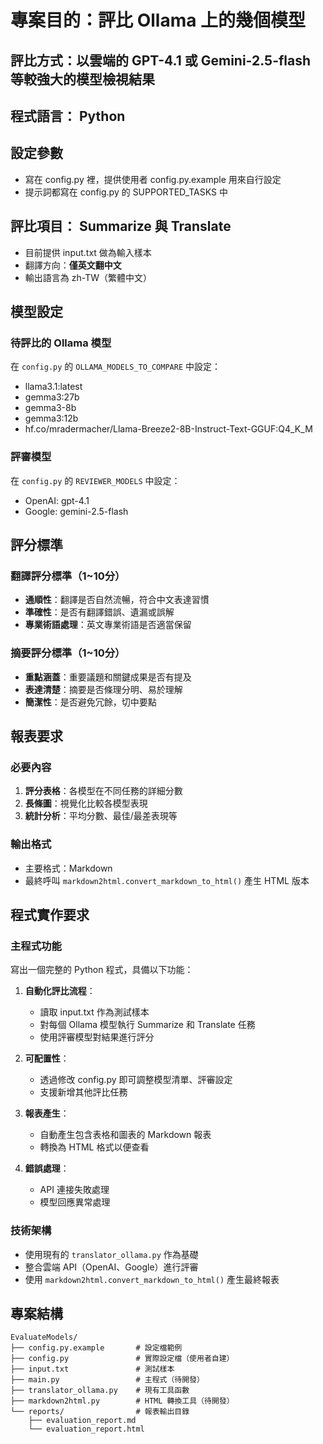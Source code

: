 # 專案目的：評比 Ollama 上的幾個模型

## 評比方式：以雲端的 GPT-4.1 或 Gemini-2.5-flash 等較強大的模型檢視結果

## 程式語言： Python

## 設定參數

- 寫在 config.py 裡，提供使用者 config.py.example 用來自行設定
- 提示詞都寫在 config.py 的 SUPPORTED_TASKS 中

## 評比項目： Summarize 與 Translate

- 目前提供 input.txt 做為輸入樣本
- 翻譯方向：**僅英文翻中文**
- 輸出語言為 zh-TW（繁體中文）

## 模型設定

### 待評比的 Ollama 模型

在 `config.py` 的 `OLLAMA_MODELS_TO_COMPARE` 中設定：

- llama3.1:latest
- gemma3:27b
- gemma3-8b
- gemma3:12b
- hf.co/mradermacher/Llama-Breeze2-8B-Instruct-Text-GGUF:Q4_K_M

### 評審模型

在 `config.py` 的 `REVIEWER_MODELS` 中設定：

- OpenAI: gpt-4.1
- Google: gemini-2.5-flash

## 評分標準

### 翻譯評分標準（1~10分）

- **通順性**：翻譯是否自然流暢，符合中文表達習慣
- **準確性**：是否有翻譯錯誤、遺漏或誤解
- **專業術語處理**：英文專業術語是否適當保留

### 摘要評分標準（1~10分）

- **重點涵蓋**：重要議題和關鍵成果是否有提及
- **表達清楚**：摘要是否條理分明、易於理解
- **簡潔性**：是否避免冗餘，切中要點

## 報表要求

### 必要內容

1. **評分表格**：各模型在不同任務的詳細分數
2. **長條圖**：視覺化比較各模型表現
3. **統計分析**：平均分數、最佳/最差表現等

### 輸出格式

- 主要格式：Markdown
- 最終呼叫 `markdown2html.convert_markdown_to_html()` 產生 HTML 版本

## 程式實作要求

### 主程式功能

寫出一個完整的 Python 程式，具備以下功能：

1. **自動化評比流程**：
   - 讀取 input.txt 作為測試樣本
   - 對每個 Ollama 模型執行 Summarize 和 Translate 任務
   - 使用評審模型對結果進行評分

2. **可配置性**：
   - 透過修改 config.py 即可調整模型清單、評審設定
   - 支援新增其他評比任務

3. **報表產生**：
   - 自動產生包含表格和圖表的 Markdown 報表
   - 轉換為 HTML 格式以便查看

4. **錯誤處理**：
   - API 連接失敗處理
   - 模型回應異常處理

### 技術架構

- 使用現有的 `translator_ollama.py` 作為基礎
- 整合雲端 API（OpenAI、Google）進行評審
- 使用 `markdown2html.convert_markdown_to_html()` 產生最終報表

## 專案結構

```
EvaluateModels/
├── config.py.example       # 設定檔範例
├── config.py               # 實際設定檔（使用者自建）
├── input.txt               # 測試樣本
├── main.py                 # 主程式（待開發）
├── translator_ollama.py    # 現有工具函數
├── markdown2html.py        # HTML 轉換工具（待開發）
└── reports/                # 報表輸出目錄
    ├── evaluation_report.md
    └── evaluation_report.html
```
